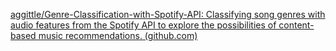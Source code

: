 [aggittle/Genre-Classification-with-Spotify-API: Classifying song genres with audio features from the Spotify API to explore the possibilities of content-based music recommendations. (github.com)](https://github.com/aggittle/Genre-Classification-with-Spotify-API)
